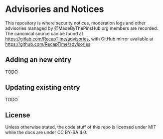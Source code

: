 # Advisories and Notices

This repository is where security notices, moderation logs and other advisories managed by @MadeByThePinsHub org members are recorded. The canonical source can be found at <https://gitlab.com/RecapTime/advisories>, with GitHub mirror available at <https://github.com/RecapTime/advisories>.

## Adding an new entry

TODO

## Updating existing entry

TODO

## License

Unless otherwise stated, the code stuff of this repo is licensed under MIT while the docs are under CC BY-SA 4.0.
